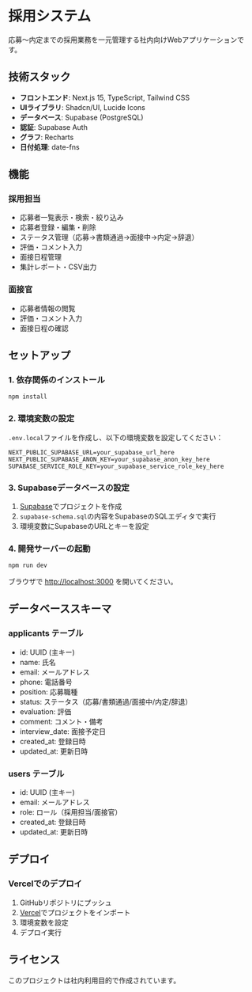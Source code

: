 # 採用システム

応募〜内定までの採用業務を一元管理する社内向けWebアプリケーションです。

## 技術スタック

- **フロントエンド**: Next.js 15, TypeScript, Tailwind CSS
- **UIライブラリ**: Shadcn/UI, Lucide Icons
- **データベース**: Supabase (PostgreSQL)
- **認証**: Supabase Auth
- **グラフ**: Recharts
- **日付処理**: date-fns

## 機能

### 採用担当
- 応募者一覧表示・検索・絞り込み
- 応募者登録・編集・削除
- ステータス管理（応募→書類通過→面接中→内定→辞退）
- 評価・コメント入力
- 面接日程管理
- 集計レポート・CSV出力

### 面接官
- 応募者情報の閲覧
- 評価・コメント入力
- 面接日程の確認

## セットアップ

### 1. 依存関係のインストール

```bash
npm install
```

### 2. 環境変数の設定

`.env.local`ファイルを作成し、以下の環境変数を設定してください：

```env
NEXT_PUBLIC_SUPABASE_URL=your_supabase_url_here
NEXT_PUBLIC_SUPABASE_ANON_KEY=your_supabase_anon_key_here
SUPABASE_SERVICE_ROLE_KEY=your_supabase_service_role_key_here
```

### 3. Supabaseデータベースの設定

1. [Supabase](https://supabase.com)でプロジェクトを作成
2. `supabase-schema.sql`の内容をSupabaseのSQLエディタで実行
3. 環境変数にSupabaseのURLとキーを設定

### 4. 開発サーバーの起動

```bash
npm run dev
```

ブラウザで [http://localhost:3000](http://localhost:3000) を開いてください。

## データベーススキーマ

### applicants テーブル
- id: UUID (主キー)
- name: 氏名
- email: メールアドレス
- phone: 電話番号
- position: 応募職種
- status: ステータス（応募/書類通過/面接中/内定/辞退）
- evaluation: 評価
- comment: コメント・備考
- interview_date: 面接予定日
- created_at: 登録日時
- updated_at: 更新日時

### users テーブル
- id: UUID (主キー)
- email: メールアドレス
- role: ロール（採用担当/面接官）
- created_at: 登録日時
- updated_at: 更新日時

## デプロイ

### Vercelでのデプロイ

1. GitHubリポジトリにプッシュ
2. [Vercel](https://vercel.com)でプロジェクトをインポート
3. 環境変数を設定
4. デプロイ実行

## ライセンス

このプロジェクトは社内利用目的で作成されています。